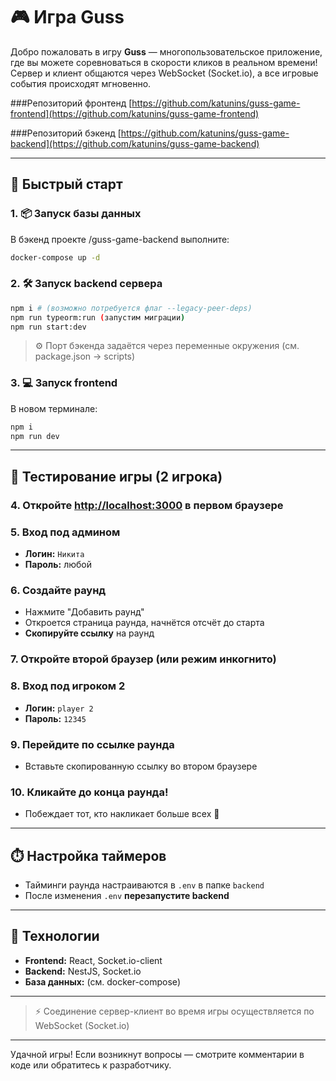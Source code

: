 # 🎮 Игра Guss

Добро пожаловать в игру **Guss** — многопользовательское приложение, где вы можете соревноваться в скорости кликов в реальном времени! Сервер и клиент общаются через WebSocket (Socket.io), а все игровые события происходят мгновенно.

###Репозиторий фронтенд [https://github.com/katunins/guss-game-frontend](https://github.com/katunins/guss-game-frontend)

###Репозиторий бэкенд [https://github.com/katunins/guss-game-backend](https://github.com/katunins/guss-game-backend)

---

## 🚀 Быстрый старт

### 1. 📦 Запуск базы данных
В бэкенд проекте /guss-game-backend выполните:
```bash
docker-compose up -d
```

### 2. 🛠️ Запуск backend сервера
```bash
npm i # (возможно потребуется флаг --legacy-peer-deps)
npm run typeorm:run (запустим миграции)
npm run start:dev
```
> ⚙️ Порт бэкенда задаётся через переменные окружения (см. package.json -> scripts)

### 3. 💻 Запуск frontend
В новом терминале:
```bash
npm i
npm run dev
```

---

## 👥 Тестирование игры (2 игрока)

### 4. Откройте [http://localhost:3000](http://localhost:3000) в первом браузере

### 5. Вход под админом
- **Логин:** `Никита`
- **Пароль:** любой

### 6. Создайте раунд
- Нажмите "Добавить раунд"
- Откроется страница раунда, начнётся отсчёт до старта
- **Скопируйте ссылку** на раунд

### 7. Откройте второй браузер (или режим инкогнито)

### 8. Вход под игроком 2
- **Логин:** `player 2`
- **Пароль:** `12345`

### 9. Перейдите по ссылке раунда
- Вставьте скопированную ссылку во втором браузере

### 10. Кликайте до конца раунда!
- Побеждает тот, кто накликает больше всех 👑

---

## ⏱️ Настройка таймеров
- Тайминги раунда настраиваются в `.env` в папке `backend`
- После изменения `.env` **перезапустите backend**

---

## 🔗 Технологии
- **Frontend:** React, Socket.io-client
- **Backend:** NestJS, Socket.io
- **База данных:** (см. docker-compose)

---

> ⚡ Соединение сервер-клиент во время игры осуществляется по WebSocket (Socket.io)

---

Удачной игры! Если возникнут вопросы — смотрите комментарии в коде или обратитесь к разработчику. 